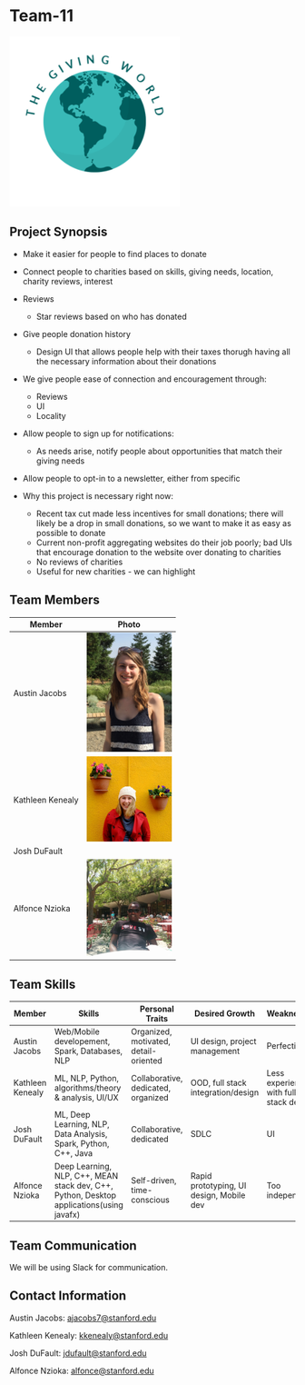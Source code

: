 # Team-11
<img src="./images/giving_world_logo.png" width="300">

## Project Synopsis 
 * Make it easier for people to find places to donate
 * Connect people to charities based on skills, giving needs, location, charity reviews, interest
 * Reviews
    * Star reviews based on who has donated
 * Give people donation history
    * Design UI that allows people help with their taxes thorugh having all the necessary information about their donations
 * We give people ease of connection and encouragement through:
    * Reviews
    * UI
    * Locality
  * Allow people to sign up for notifications:
    * As needs arise, notify people about opportunities that match their giving needs
  * Allow people to opt-in to a newsletter, either from specific 
    
    
 * Why this project is necessary right now:
   * Recent tax cut made less incentives for small donations; there will likely be a drop in small donations, so we want to make it as easy as possible to donate
   * Current non-profit aggregating websites do their job poorly; bad UIs that encourage donation to the website over donating to charities
   * No reviews of charities
   * Useful for new charities - we can highlight

## Team Members
| Member                | Photo                                         |
| --------------------- | --------------------------------------------- |
| Austin Jacobs         |  <img src="./images/austinjacobs.jpg" width="150"> |
| Kathleen Kenealy      |  <img src="./images/23275542_1472690689513643_4536135020035684231_o.jpg" width="150"> |
| Josh DuFault          |  |
| Alfonce Nzioka        |  <img src="./images/alfonce.jpg" width="150">|

<!--- <img src="./images/filename.jpg" width="150"> --->

## Team Skills
| Member                | Skills                        | Personal Traits  | Desired Growth | Weaknesses |
| --------------------- | ----------------------------- | ---------------- | -------------- | ---------- |
| Austin Jacobs    | Web/Mobile developement, Spark, Databases, NLP | Organized, motivated, detail-oriented | UI design, project management | Perfectionist |
| Kathleen Kenealy | ML, NLP, Python, algorithms/theory & analysis, UI/UX | Collaborative, dedicated, organized | OOD, full stack integration/design | Less experienced with full stack design |
| Josh DuFault | ML, Deep Learning, NLP, Data Analysis, Spark, Python, C++, Java | Collaborative, dedicated | SDLC | UI |
| Alfonce Nzioka |Deep Learning, NLP, C++, MEAN stack dev, C++, Python, Desktop applications(using javafx)|Self-driven, time-conscious| Rapid prototyping, UI design, Mobile dev|Too independent|

## Team Communication

We will be using Slack for communication.

## Contact Information

Austin Jacobs: ajacobs7@stanford.edu

Kathleen Kenealy: kkenealy@stanford.edu

Josh DuFault: jdufault@stanford.edu

Alfonce Nzioka: alfonce@stanford.edu
